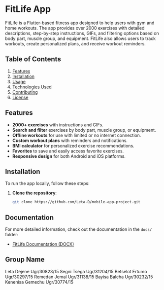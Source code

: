 # FitLife App

FitLife is a Flutter-based fitness app designed to help users with gym and home workouts. The app provides over 2000 exercises with detailed descriptions, step-by-step instructions, GIFs, and filtering options based on body part, muscle group, and equipment. FitLife also allows users to track workouts, create personalized plans, and receive workout reminders.

## Table of Contents
1. [Features](#features)
2. [Installation](#installation)
3. [Usage](#usage)
4. [Technologies Used](#technologies-used)
5. [Contributing](#contributing)
6. [License](#license)

## Features
- **2000+ exercises** with instructions and GIFs.
- **Search and filter** exercises by body part, muscle group, or equipment.
- **Offline workouts** for use with limited or no internet connection.
- **Custom workout plans** with reminders and notifications.
- **BMI calculator** for personalized exercise recommendations.
- **Favorites** to save and easily access favorite exercises.
- **Responsive design** for both Android and iOS platforms.

## Installation

To run the app locally, follow these steps:

1. **Clone the repository**:

   ```bash
   git clone https://github.com/Leta-D/mobile-app-project.git

## Documentation

For more detailed information, check out the documentation in the `docs/` folder:

- [FitLife Documentation (DOCX)](docs/FitLife_Documentation.docx)




## Group Name 

Leta Dejene			Ugr/30823/15
Segni Tsega			Ugr/31204/15
Betselot Ertumo		Ugr/30297/15
Remedan Jemal		Ugr/31138/15
Bayisa Balcha			Ugr/30232/15
Kenenisa Gemechu		Ugr/30774/15	

